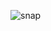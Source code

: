 ![snap](https://user-images.githubusercontent.com/9407191/85460432-3bf40080-b571-11ea-9666-57c6494466c2.JPG)
